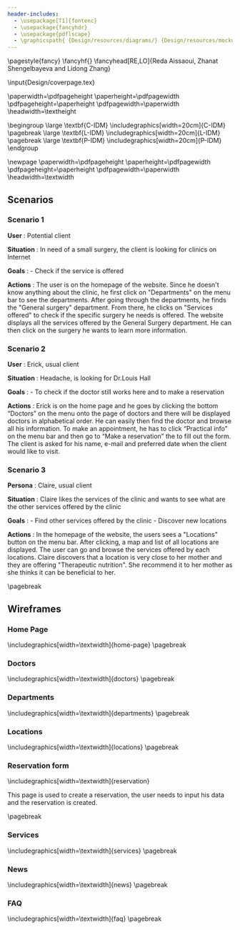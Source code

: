 ```yaml
---
header-includes:
  - \usepackage[T1]{fontenc}
  - \usepackage{fancyhdr}
  - \usepackage{pdflscape}
  - \graphicspath{ {Design/resources/diagrams/} {Design/resources/mockups/} }
---
```

\pagestyle{fancy}
\fancyhf{}
\fancyhead[RE,LO]{Reda Aissaoui, Zhanat Shengelbayeva and Lidong Zhang}

\input{Design/coverpage.tex}

\paperwidth=\pdfpageheight
\paperheight=\pdfpagewidth
\pdfpageheight=\paperheight
\pdfpagewidth=\paperwidth
\headwidth=\textheight

\begingroup
\large \textbf{C-IDM}
\includegraphics[width=20cm]{C-IDM}
\pagebreak
\large \textbf{L-IDM}
\includegraphics[width=20cm]{L-IDM}
\pagebreak
\large \textbf{P-IDM}
\includegraphics[width=20cm]{P-IDM}
\endgroup

\newpage
\paperwidth=\pdfpageheight
\paperheight=\pdfpagewidth
\pdfpageheight=\paperheight
\pdfpagewidth=\paperwidth
\headwidth=\textwidth

## Scenarios

### Scenario 1

**User** : Potential client

**Situation** : In need of a small surgery, the client is looking for clinics on Internet

**Goals** :
          - Check if the service is offered

**Actions** :  The user is on the homepage of the website. Since he doesn't know anything about the clinic, he first click on "Departments" on the menu bar to see the departments. After going through the departments, he finds the "General surgery" department. From there, he clicks on "Services offered" to check if the specific surgery he needs is offered. The website displays all the services offered by the General Surgery department. He can then click on the surgery he wants to learn more information.

### Scenario 2

**User** : Erick, usual client

**Situation** : Headache, is looking for Dr.Louis Hall

**Goals** :
            - To check if the doctor still works here and to make a reservation

**Actions** : Erick is on the home page and he goes by clicking the bottom “Doctors” on the menu onto the page of doctors and there will be displayed doctors in alphabetical order. He can easily then find the doctor and browse all his information. To make an appointment, he has to click “Practical info” on the menu bar and then go to “Make a reservation” the to fill out the form. The client is asked for his name, e-mail and preferred date when the client would like to visit.

### Scenario 3  

**Persona** : Claire, usual client

**Situation** : Claire likes the services of the clinic and wants to see what are the other services offered by the clinic

**Goals** :
            - Find other services offered by the clinic
            - Discover new locations

**Actions** : In the homepage of the website, the users sees a "Locations" button on the menu bar. After clicking, a map and list of all locations are displayed. The user can go and browse the services offered by each locations. Claire discovers that a location is very close to her mother and they are offering "Therapeutic nutrition". She recommend it to her mother as she thinks it can be beneficial to her.

\pagebreak

## Wireframes
### Home Page
\includegraphics[width=\textwidth]{home-page}
\pagebreak

### Doctors
\includegraphics[width=\textwidth]{doctors}
\pagebreak

### Departments
\includegraphics[width=\textwidth]{departments}
\pagebreak

### Locations
\includegraphics[width=\textwidth]{locations}
\pagebreak

### Reservation form
\includegraphics[width=\textwidth]{reservation}

This page is used to create a reservation, the user needs to input his data and the reservation is created.

\pagebreak

### Services
\includegraphics[width=\textwidth]{services}
\pagebreak

### News
\includegraphics[width=\textwidth]{news}
\pagebreak

### FAQ
\includegraphics[width=\textwidth]{faq}
\pagebreak
